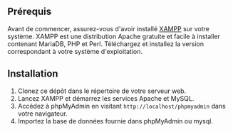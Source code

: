 ## Prérequis

Avant de commencer, assurez-vous d'avoir installé [XAMPP](https://www.apachefriends.org/download.html) sur votre système. XAMPP est une distribution Apache gratuite et facile à installer contenant MariaDB, PHP et Perl. Téléchargez et installez la version correspondant à votre système d'exploitation.

## Installation

1. Clonez ce dépôt dans le répertoire de votre serveur web.
2. Lancez XAMPP et démarrez les services Apache et MySQL.
3. Accédez à phpMyAdmin en visitant `http://localhost/phpmyadmin` dans votre navigateur.
4. Importez la base de données fournie dans phpMyAdmin ou mysql.
